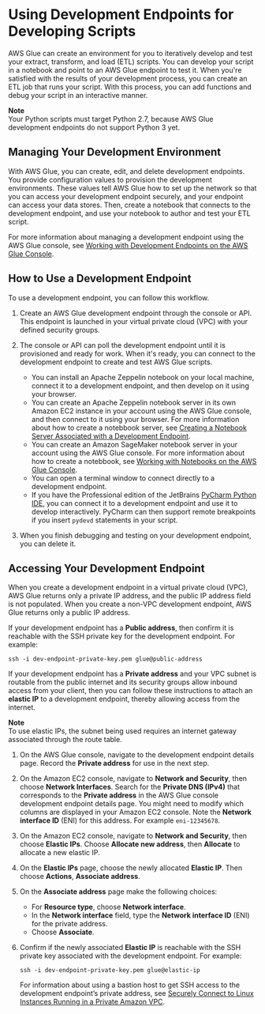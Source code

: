 # Using Development Endpoints for Developing Scripts<a name="dev-endpoint"></a>

AWS Glue can create an environment for you to iteratively develop and test your extract, transform, and load \(ETL\) scripts\. You can develop your script in a notebook  and point to an AWS Glue endpoint to test it\. When you're satisfied with the results of your development process, you can create an ETL job that runs your script\. With this process, you can add functions and debug your script in an interactive manner\.

**Note**  
Your Python scripts must target Python 2\.7, because AWS Glue development endpoints do not support Python 3 yet\.

## Managing Your Development Environment<a name="dev-endpoint-actions"></a>

With AWS Glue, you can create, edit, and delete development endpoints\. You provide configuration values to provision the development environments\. These values tell AWS Glue how to set up the network so that you can access your development endpoint securely, and your endpoint can access your data stores\. Then, create a notebook that connects to the development endpoint, and use your notebook to author and test your ETL script\.

 For more information about managing a development endpoint using the AWS Glue console, see [Working with Development Endpoints on the AWS Glue Console](console-development-endpoint.md)\. 

## How to Use a Development Endpoint<a name="dev-endpoint-workflow"></a>

To use a development endpoint, you can follow this workflow\.

1. Create an AWS Glue development endpoint through the console or API\. This endpoint is launched in your virtual private cloud \(VPC\) with your defined security groups\.

1. The console or API can poll the development endpoint until it is provisioned and ready for work\. When it's ready, you can connect to the development endpoint to create and test AWS Glue scripts\.
   + You can install an Apache Zeppelin notebook on your local machine, connect it to a development endpoint, and then develop on it using your browser\.
   + You can create an Apache Zeppelin notebook server in its own Amazon EC2 instance in your account using the AWS Glue console, and then connect to it using your browser\. For more information about how to create a notebbook server, see [Creating a Notebook Server Associated with a Development Endpoint](dev-endpoint-notebook-server-considerations.md)\. 
   + You can create an Amazon SageMaker notebook server in your account using the AWS Glue console\. For more information about how to create a notebbook, see [Working with Notebooks on the AWS Glue Console](console-notebooks.md)\. 
   + You can open a terminal window to connect directly to a development endpoint\.
   + If you have the Professional edition of the JetBrains [PyCharm Python IDE](https://www.jetbrains.com/pycharm/), you can connect it to a development endpoint and use it to develop interactively\. PyCharm can then support remote breakpoints if you insert `pydevd` statements in your script\.

1. When you finish debugging and testing on your development endpoint, you can delete it\.

## Accessing Your Development Endpoint<a name="dev-endpoint-elastic-ip"></a>

When you create a development endpoint in a virtual private cloud \(VPC\), AWS Glue returns only a private IP address, and the public IP address field is not populated\. When you create a non\-VPC development endpoint, AWS Glue returns only a public IP address\.

If your development endpoint has a **Public address**, then confirm it is reachable with the SSH private key for the development endpoint\. For example:

```
ssh -i dev-endpoint-private-key.pem glue@public-address
```

 If your development endpoint has a **Private address** and your VPC subnet is routable from the public internet and its security groups allow inbound access from your client, then you can follow these instructions to attach an **elastic IP** to a development endpoint, thereby allowing access from the internet\.

**Note**  
To use elastic IPs, the subnet being used requires an internet gateway associated through the route table\.

1. On the AWS Glue console, navigate to the development endpoint details page\. Record the **Private address** for use in the next step\. 

1. On the Amazon EC2 console, navigate to **Network and Security**, then choose **Network Interfaces**\. Search for the **Private DNS \(IPv4\)** that corresponds to the **Private address** in the AWS Glue console development endpoint details page\. You might need to modify which columns are displayed in your Amazon EC2 console\. Note the **Network interface ID** \(ENI\) for this address\. For example `eni-12345678`\.

1. On the Amazon EC2 console, navigate to **Network and Security**, then choose **Elastic IPs**\. Choose **Allocate new address**, then **Allocate** to allocate a new elastic IP\.

1. On the **Elastic IPs** page, choose the newly allocated **Elastic IP**\. Then choose **Actions**, **Associate address**\.

1. On the **Associate address** page make the following choices:
   + For **Resource type**, choose **Network interface**\.
   + In the **Network interface** field, type the **Network interface ID** \(ENI\) for the private address\.
   + Choose **Associate**\.

1. Confirm if the newly associated **Elastic IP** is reachable with the SSH private key associated with the development endpoint\. For example: 

   ```
   ssh -i dev-endpoint-private-key.pem glue@elastic-ip
   ```

   For information about using a bastion host to get SSH access to the development endpoint’s private address, see [Securely Connect to Linux Instances Running in a Private Amazon VPC](https://aws.amazon.com/blogs/security/securely-connect-to-linux-instances-running-in-a-private-amazon-vpc/)\.